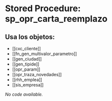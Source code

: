 # Stored Procedure: sp_opr_carta_reemplazo

## Usa los objetos:
- [[cxc_cliente]]
- [[fn_gen_multivalor_parametro]]
- [[gen_ciudad]]
- [[gen_tipide]]
- [[opr_param]]
- [[opr_traza_novedades]]
- [[rhh_emplea]]
- [[sis_empresa]]

*No code available.*
